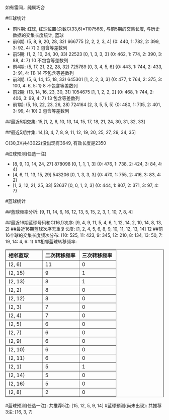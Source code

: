 <!-- 
.. title: 双色球2014134期(2014-11-18)数据分析报告
.. slug: slott-2014134-2014-11-18-report
.. date: 2014-11-19 08:00:00 UTC+08:00
.. tags: Lottery
.. link: 
.. description: 
.. type: text
-->

如有雷同，纯属巧合

<!-- TEASER_END-->

#红球统计

- 前N期: 红球, 红球位置(总数C(33,6)=1107568), 与前5期的交集长度, 与历史数据的交集长度统计, 蓝球
- 前6期: (5, 8, 9, 20, 28, 32) 666775 [2, 2, 2, 3, 4] {0: 440, 1: 782, 2: 399, 3: 92, 4: 7} 2 包含等差数列
- 前5期: (1, 2, 10, 24, 30, 33) 22523 [0, 1, 3, 3, 3] {0: 462, 1: 774, 2: 390, 3: 88, 4: 7} 10 不包含等差数列
- 前4期: (5, 17, 21, 22, 28, 32) 725789 [0, 3, 4, 5, 6] {0: 443, 1: 744, 2: 433, 3: 91, 4: 11} 14 不包含等差数列
- 前3期: (5, 6, 14, 15, 18, 33) 645301 [1, 2, 2, 3, 3] {0: 477, 1: 764, 2: 375, 3: 100, 4: 6, 5: 1} 8 不包含等差数列
- 前2期: (13, 14, 16, 23, 30, 31) 1054675 [1, 1, 2, 2, 2] {0: 468, 1: 744, 2: 406, 3: 99, 4: 7} 13 包含等差数列
- 前1期: (5, 16, 22, 23, 26, 28) 724164 [2, 3, 5, 5, 5] {0: 480, 1: 735, 2: 401, 3: 99, 4: 10} 2 包含等差数列

##最近5期交集:
15,[1, 2, 6, 10, 13, 14, 15, 17, 18, 21, 24, 30, 31, 32, 33]

##最近5期并集:
14,[3, 4, 7, 8, 9, 11, 12, 19, 20, 25, 27, 29, 34, 35]

C(30,3)(共43022)没出现有3649, 
有效长度是2350

#红球预测(任选一注)

- [8, 9, 10, 14, 24, 27] 878098 [0, 1, 1, 1, 3] {0: 476, 1: 738, 2: 424, 3: 84, 4: 4}
- [4, 6, 11, 13, 15, 29] 543206 [0, 1, 3, 3, 3] {0: 470, 1: 755, 2: 416, 3: 83, 4: 2}
- [1, 3, 12, 21, 25, 33] 52637 [0, 0, 1, 2, 3] {0: 444, 1: 807, 2: 371, 3: 97, 4: 7}

#蓝球统计

##蓝球频率分析:
[9, 11, 14, 6, 16, 12, 13, 5, 15, 2, 3, 1, 10, 7, 8, 4]

##最近16期蓝球号码和C(16,1)次序:
[9, 4, 9, 11, 5, 4, 6, 1, 12, 14, 2, 10, 14, 8, 13, 2]
##最近16期蓝球次序无重复长度:
[1, 2, 4, 5, 6, 8, 9, 10, 11, 12, 13, 14] 12
##前16个球的交集长度频次分布:
{10: 525, 11: 423, 9: 345, 12: 210, 8: 134, 13: 50, 7: 19, 14: 4, 6: 1}
##相邻蓝球转移频率:
<table border="1" class="table table-striped dataframe">
  <thead>
    <tr style="text-align: left;">
      <th style="min-width: 100px;">相邻蓝球</th>
      <th style="min-width: 100px;">二次转移频率</th>
      <th style="min-width: 100px;">三次转移频率</th>
    </tr>
  </thead>
  <tbody>
    <tr>
      <td>  (2, 6)</td>
      <td> 11</td>
      <td> 0</td>
    </tr>
    <tr>
      <td> (2, 15)</td>
      <td>  9</td>
      <td> 1</td>
    </tr>
    <tr>
      <td> (2, 13)</td>
      <td>  8</td>
      <td> 1</td>
    </tr>
    <tr>
      <td>  (2, 2)</td>
      <td>  8</td>
      <td> 0</td>
    </tr>
    <tr>
      <td> (2, 12)</td>
      <td>  8</td>
      <td> 0</td>
    </tr>
    <tr>
      <td>  (2, 3)</td>
      <td>  7</td>
      <td> 0</td>
    </tr>
    <tr>
      <td>  (2, 4)</td>
      <td>  7</td>
      <td> 0</td>
    </tr>
    <tr>
      <td>  (2, 5)</td>
      <td>  6</td>
      <td> 0</td>
    </tr>
    <tr>
      <td>  (2, 7)</td>
      <td>  6</td>
      <td> 0</td>
    </tr>
    <tr>
      <td>  (2, 9)</td>
      <td>  6</td>
      <td> 0</td>
    </tr>
    <tr>
      <td> (2, 10)</td>
      <td>  6</td>
      <td> 0</td>
    </tr>
    <tr>
      <td> (2, 11)</td>
      <td>  6</td>
      <td> 0</td>
    </tr>
    <tr>
      <td>  (2, 1)</td>
      <td>  5</td>
      <td> 1</td>
    </tr>
    <tr>
      <td> (2, 14)</td>
      <td>  5</td>
      <td> 0</td>
    </tr>
    <tr>
      <td> (2, 16)</td>
      <td>  5</td>
      <td> 0</td>
    </tr>
    <tr>
      <td>  (2, 8)</td>
      <td>  2</td>
      <td> 0</td>
    </tr>
  </tbody>
</table>
#蓝球预测(任选一注):
共推荐5注: [15, 12, 5, 9, 14]
#蓝球预测(尚未出现):
共推荐3注: [16, 3, 7]

